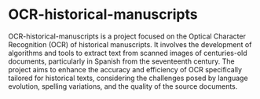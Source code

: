 # OCR-historical-manuscripts
OCR-historical-manuscripts is a project focused on the Optical Character Recognition (OCR) of historical manuscripts. It involves the development of algorithms and tools to extract text from scanned images of centuries-old documents, particularly in Spanish from the seventeenth century. The project aims to enhance the accuracy and efficiency of OCR specifically tailored for historical texts, considering the challenges posed by language evolution, spelling variations, and the quality of the source documents.
